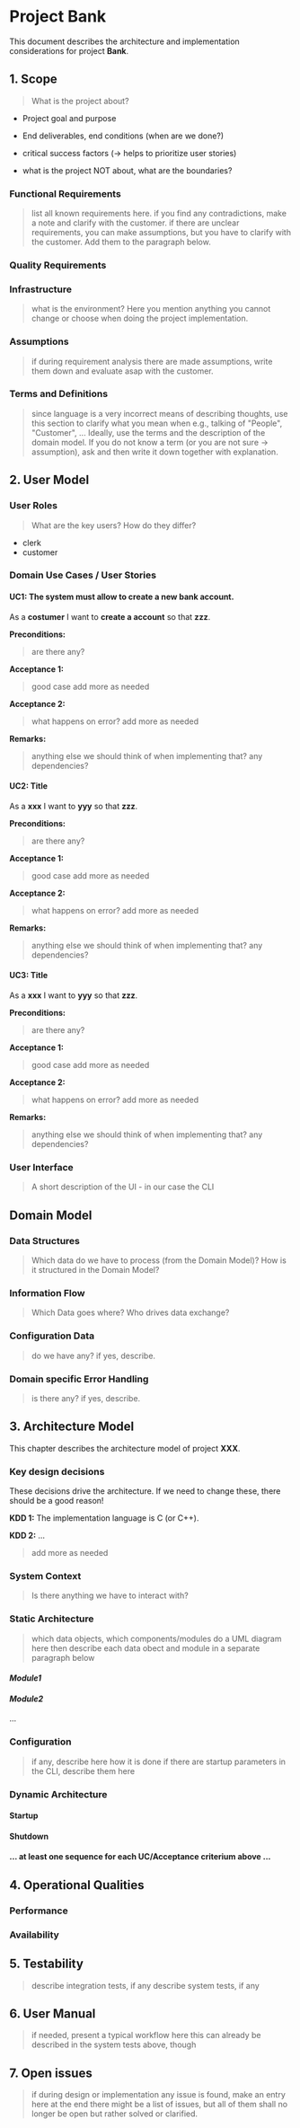 # Project Bank

This document describes the architecture and implementation considerations for project __Bank__.

## 1. Scope

> What is the project about?

- Project goal and purpose
- End deliverables, end conditions (when are we done?)
- critical success factors (-> helps to prioritize user stories)

- what is the project NOT about, what are the boundaries?

### Functional Requirements

> list all known requirements here.
> if you find any contradictions, make a note and clarify with the customer.
> if there are unclear requirements, you can make assumptions, but you have to clarify with the customer. Add them to the paragraph below.

### Quality Requirements
>
>

### Infrastructure

> what is the environment? Here you mention anything you cannot change or choose when doing the project implementation.

### Assumptions

> if during requirement analysis there are made assumptions, write them down and evaluate asap with the customer.

### Terms and Definitions

> since language is a very incorrect means of describing thoughts, use this section to clarify what you mean when e.g., talking of "People", "Customer", ...
> Ideally, use the terms and the description of the domain model. If you do not know a term (or you are not sure -> assumption), ask and then write it down together with explanation.

## 2. User Model

### User Roles

> What are the key users? How do they differ?

- clerk
- customer

### Domain Use Cases / User Stories

#### UC1: The system must allow to create a new bank account.

As a __costumer__ I want to __create a account__ so that __zzz__.

__Preconditions:__

> are there any?

__Acceptance 1:__

> good case
> add more as needed

__Acceptance 2:__

> what happens on error?
> add more as needed

__Remarks:__

> anything else we should think of when implementing that?
> any dependencies?

#### UC2: Title

As a __xxx__ I want to __yyy__ so that __zzz__.

__Preconditions:__

> are there any?

__Acceptance 1:__

> good case
> add more as needed

__Acceptance 2:__

> what happens on error?
> add more as needed

__Remarks:__

> anything else we should think of when implementing that?
> any dependencies?

#### UC3: Title

As a __xxx__ I want to __yyy__ so that __zzz__.

__Preconditions:__

> are there any?

__Acceptance 1:__

> good case
> add more as needed

__Acceptance 2:__

> what happens on error?
> add more as needed

__Remarks:__

> anything else we should think of when implementing that?
> any dependencies?


### User Interface

> A short description of the UI - in our case the CLI

## Domain Model

### Data Structures

> Which data do we have to process (from the Domain Model)? How is it structured in the Domain Model?

### Information Flow

> Which Data goes where? Who drives data exchange?

### Configuration Data

> do we have any? if yes, describe.

### Domain specific Error Handling

> is there any? if yes, describe.

## 3. Architecture Model
 
This chapter describes the architecture model of project __XXX__.

### Key design decisions

These decisions drive the architecture. If we need to change these, there should be a good reason!

__KDD 1:__ The implementation language is C (or C++).

__KDD 2:__ ...

> add more as needed

### System Context

> Is there anything we have to interact with?

### Static Architecture

> which data objects, which components/modules
> do a UML diagram here
> then describe each data obect and module in a separate paragraph below

#### _Module1_

#### _Module2_

...

### Configuration

> if any, describe here how it is done
> if there are startup parameters in the CLI, describe them here

### Dynamic Architecture

#### Startup

#### Shutdown

#### ... at least one sequence for each UC/Acceptance criterium above ...

## 4. Operational Qualities

### Performance

### Availability

## 5. Testability

> describe integration tests, if any
> describe system tests, if any

## 6. User Manual

> if needed, present a typical workflow here
> this can already be described in the system tests above, though

## 7. Open issues

> if during design or implementation any issue is found, make an entry here
> at the end there might be a list of issues, but all of them shall no longer be open but rather solved or clarified.